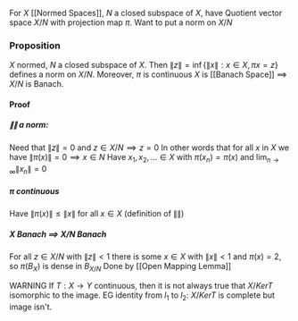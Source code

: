 For $X$ [[Normed Spaces]], $N$ a closed subspace of $X$, have Quotient vector space $X / N$ with projection map $\pi$.
Want to put a norm on $X /N$
### Proposition
$X$ normed, $N$ a closed subspace of $X$. 
Then $\lVert z \rVert=\inf \{ \lVert x \rVert : x \in X, \pi x=z \}$ defines a norm on $X /N$. Moreover, $\pi$ is continuous
$X$ is [[Banach Space]] $\implies$ $X /N$ is Banach.

#### Proof
##### $\lVert  \rVert$ a norm:
Need that $\lVert z \rVert=0$ and $z\in X /N \implies z=0$
In other words that for all $x$ in $X$ we have $\lVert \pi(x) \rVert=0\implies x \in N$
Have $x_{1},x_{2},\dots \in X$ with $\pi(x_{n})=\pi(x)$ and $\lim_{ n \to \infty } \lVert x_{n} \rVert=0$


##### $\pi$ continuous
Have $\lVert \pi(x) \rVert\leq \lVert x \rVert$ for all $x \in X$ (definition of $\lVert  \rVert$)
##### $X$ Banach $\implies$ $X /N$ Banach
For all $z \in X /N$ with $\lVert z \rVert<1$ there is some $x \in X$ with $\lVert x \rVert<1$ and $\pi(x)=2$, so $\pi(B_{X})$ is dense in $B_{X /N}$
Done by [[Open Mapping Lemma]]

WARNING If $T:X\to Y$ continuous, then it is not always true that $X /KerT$ isomorphic to the image.
EG identity from $l_{1}$ to $l_{2}$: $X /KerT$ is complete but image isn't.
